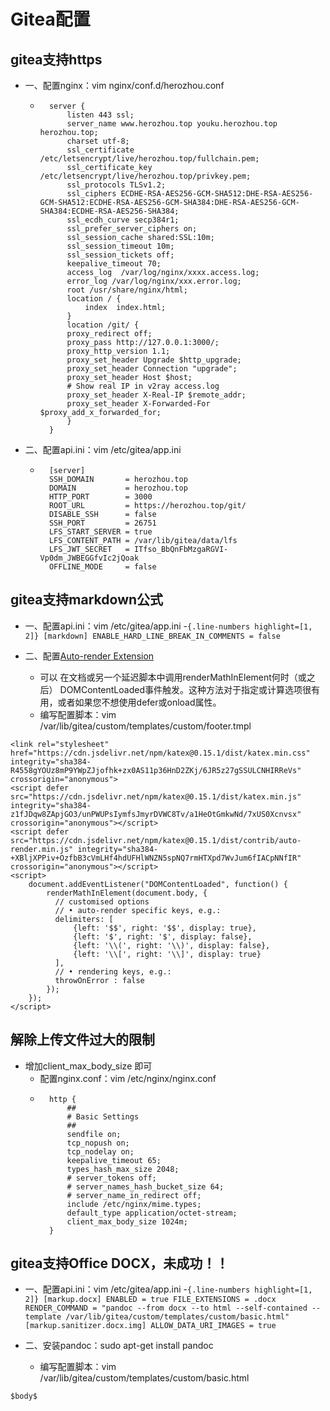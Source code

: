 # Gitea配置

## gitea支持https

- 一、配置nginx：vim nginx/conf.d/herozhou.conf
    - ``` {.line-numbers}
		server {
            listen 443 ssl;
            server_name www.herozhou.top youku.herozhou.top herozhou.top;
            charset utf-8;
            ssl_certificate /etc/letsencrypt/live/herozhou.top/fullchain.pem;
            ssl_certificate_key /etc/letsencrypt/live/herozhou.top/privkey.pem;
            ssl_protocols TLSv1.2;
            ssl_ciphers ECDHE-RSA-AES256-GCM-SHA512:DHE-RSA-AES256-GCM-SHA512:ECDHE-RSA-AES256-GCM-SHA384:DHE-RSA-AES256-GCM-SHA384:ECDHE-RSA-AES256-SHA384;
            ssl_ecdh_curve secp384r1;
            ssl_prefer_server_ciphers on;
            ssl_session_cache shared:SSL:10m;
            ssl_session_timeout 10m;
            ssl_session_tickets off;
            keepalive_timeout 70;
            access_log  /var/log/nginx/xxxx.access.log;
            error_log /var/log/nginx/xxx.error.log;
            root /usr/share/nginx/html;
            location / {
                index  index.html;
            }
            location /git/ {
            proxy_redirect off;
            proxy_pass http://127.0.0.1:3000/;
            proxy_http_version 1.1;
            proxy_set_header Upgrade $http_upgrade;
            proxy_set_header Connection "upgrade";
            proxy_set_header Host $host;
            # Show real IP in v2ray access.log
            proxy_set_header X-Real-IP $remote_addr;
            proxy_set_header X-Forwarded-For $proxy_add_x_forwarded_for;
            }
        }
		```

- 二、配置api.ini：vim /etc/gitea/app.ini
    - ``` {.line-numbers highlight=[4, 5]}
		[server]
        SSH_DOMAIN       = herozhou.top
        DOMAIN           = herozhou.top
        HTTP_PORT        = 3000
        ROOT_URL         = https://herozhou.top/git/
        DISABLE_SSH      = false
        SSH_PORT         = 26751
        LFS_START_SERVER = true
        LFS_CONTENT_PATH = /var/lib/gitea/data/lfs
        LFS_JWT_SECRET   = ITfso_BbQnFbMzgaRGVI-Vp0dm_JWBEGGfvIc2jQoak
        OFFLINE_MODE     = false
		```

## gitea支持markdown公式
- 一、配置api.ini：vim /etc/gitea/app.ini
    -``` {.line-numbers highlight=[1, 2]}
		[markdown]
        ENABLE_HARD_LINE_BREAK_IN_COMMENTS = false
		```

- 二、配置[Auto-render Extension](https://katex.org/docs/autorender.html)
    - 可以 在文档或另一个延迟脚本中调用renderMathInElement何时（或之后） DOMContentLoaded事件触发。这种方法对于指定或计算选项很有用，或者如果您不想使用defer或onload属性。
    - 编写配置脚本：vim /var/lib/gitea/custom/templates/custom/footer.tmpl
``` {.line-numbers}
<link rel="stylesheet" href="https://cdn.jsdelivr.net/npm/katex@0.15.1/dist/katex.min.css" integrity="sha384-R4558gYOUz8mP9YWpZJjofhk+zx0AS11p36HnD2ZKj/6JR5z27gSSULCNHIRReVs" crossorigin="anonymous">
<script defer src="https://cdn.jsdelivr.net/npm/katex@0.15.1/dist/katex.min.js" integrity="sha384-z1fJDqw8ZApjGO3/unPWUPsIymfsJmyrDVWC8Tv/a1HeOtGmkwNd/7xUS0Xcnvsx" crossorigin="anonymous"></script>
<script defer src="https://cdn.jsdelivr.net/npm/katex@0.15.1/dist/contrib/auto-render.min.js" integrity="sha384-+XBljXPPiv+OzfbB3cVmLHf4hdUFHlWNZN5spNQ7rmHTXpd7WvJum6fIACpNNfIR" crossorigin="anonymous"></script>
<script>
    document.addEventListener("DOMContentLoaded", function() {
        renderMathInElement(document.body, {
          // customised options
          // • auto-render specific keys, e.g.:
          delimiters: [
              {left: '$$', right: '$$', display: true},
              {left: '$', right: '$', display: false},
              {left: '\\(', right: '\\)', display: false},
              {left: '\\[', right: '\\]', display: true}
          ],
          // • rendering keys, e.g.:
          throwOnError : false
        });
    });
</script>
```

## 解除上传文件过大的限制

- 增加client_max_body_size 即可
    - 配置nginx.conf：vim /etc/nginx/nginx.conf
    - ``` {.line-numbers}
		http {
            ##
            # Basic Settings
            ##
            sendfile on;
            tcp_nopush on;
            tcp_nodelay on;
            keepalive_timeout 65;
            types_hash_max_size 2048;
            # server_tokens off;
            # server_names_hash_bucket_size 64;
            # server_name_in_redirect off;
            include /etc/nginx/mime.types;
            default_type application/octet-stream;
            client_max_body_size 1024m;
        }
		```

## gitea支持Office DOCX，未成功！！
- 一、配置api.ini：vim /etc/gitea/app.ini
    -``` {.line-numbers highlight=[1, 2]}
        [markup.docx]
        ENABLED = true
        FILE_EXTENSIONS = .docx
        RENDER_COMMAND = "pandoc --from docx --to html --self-contained --template /var/lib/gitea/custom/templates/custom/basic.html"
        [markup.sanitizer.docx.img]
        ALLOW_DATA_URI_IMAGES = true
		```

- 二、安装pandoc：sudo apt-get install pandoc
    - 编写配置脚本：vim /var/lib/gitea/custom/templates/custom/basic.html
``` {.line-numbers}
$body$
```